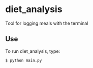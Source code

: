 diet_analysis
=============

Tool for logging meals with the terminal

Use
---

To run diet_analysis, type:

    $ python main.py
